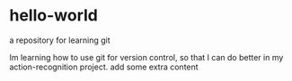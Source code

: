 # hello-world
a repository for learning git

Im learning how to use git for version control, so that I can do better in my action-recognition project.
add some extra content
